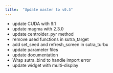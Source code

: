 ```yaml
---
title:  "Update master to v0.5"
---
```


* update CUDA with 9.1
* update magma with 2.3.0
* update centroider_pyr method
* remove used functions in sutra_target
* add set_seed and refresh_screen in sutra_turbu
* update parameter files
* update documentation
* Wrap sutra_bind to handle import error
* update widget with multi-display
